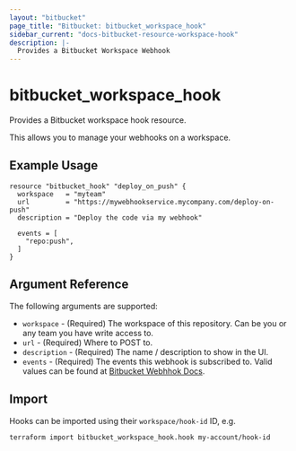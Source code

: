 ```yaml
---
layout: "bitbucket"
page_title: "Bitbucket: bitbucket_workspace_hook"
sidebar_current: "docs-bitbucket-resource-workspace-hook"
description: |-
  Provides a Bitbucket Workspace Webhook
---
```


# bitbucket\_workspace\_hook

Provides a Bitbucket workspace hook resource.

This allows you to manage your webhooks on a workspace.

## Example Usage

```hcl
resource "bitbucket_hook" "deploy_on_push" {
  workspace   = "myteam"
  url         = "https://mywebhookservice.mycompany.com/deploy-on-push"
  description = "Deploy the code via my webhook"

  events = [
    "repo:push",
  ]
}
```

## Argument Reference

The following arguments are supported:

* `workspace` - (Required) The workspace of this repository. Can be you or any team you
  have write access to.
* `url` - (Required) Where to POST to.
* `description` - (Required) The name / description to show in the UI.
* `events` - (Required) The events this webhook is subscribed to. Valid values can be found at [Bitbucket Webhhok Docs](https://developer.atlassian.com/cloud/bitbucket/rest/api-group-repositories/#api-repositories-workspace-repo-slug-hooks-post).

## Import

Hooks can be imported using their `workspace/hook-id` ID, e.g.

```sh
terraform import bitbucket_workspace_hook.hook my-account/hook-id
```
